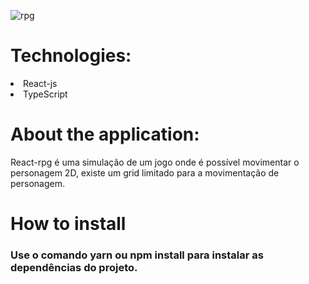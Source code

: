 ![rpg](https://user-images.githubusercontent.com/55575751/146603697-9328b3d8-4cc8-4665-934d-4eaf448fda55.gif)

<h1> Technologies: </h1>

<li> React-js </li>
<li>  TypeScript </li>


<h1>About the application: </h1>

<p> React-rpg é uma simulação de um jogo onde é possível movimentar o personagem 2D, existe um grid limitado para a movimentação de personagem. </p>

<h1> How to install </h1>

<h3> Use o comando yarn ou npm install para instalar as dependências do projeto. </h3>
